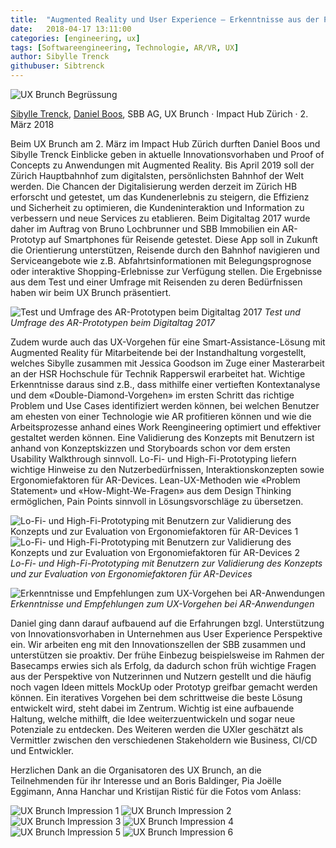 ```yaml
---
title:  "Augmented Reality und User Experience – Erkenntnisse aus der Praxis"
date:   2018-04-17 13:11:00
categories: [engineering, ux]
tags: [Softwareengineering, Technologie, AR/VR, UX]
author: Sibylle Trenck
githubuser: Sibtrenck
---
```

![UX Brunch Begrüssung](/images/2018-04-18_1.jpg "UX Brunch Begrüssung")

[Sibylle Trenck][SibylleTrenck], [Daniel Boos][DanielBoos], SBB AG, UX Brunch · Impact Hub Zürich · 2. März 2018

Beim UX Brunch am 2. März im Impact Hub Zürich durften Daniel Boos und Sibylle Trenck Einblicke geben in aktuelle Innovationsvorhaben und Proof of Concepts zu Anwendungen mit Augmented Reality. Bis April 2019 soll der Zürich Hauptbahnhof zum digitalsten, persönlichsten Bahnhof der Welt werden. Die Chancen der Digitalisierung werden derzeit im Zürich HB erforscht und getestet, um das Kundenerlebnis zu steigern, die Effizienz und Sicherheit zu optimieren, die Kundeninteraktion und Information zu verbessern und neue Services zu etablieren. Beim Digitaltag 2017 wurde daher im Auftrag von Bruno Lochbrunner und SBB Immobilien ein AR-Prototyp auf Smartphones für Reisende getestet. Diese App soll in Zukunft die Orientierung unterstützen, Reisende durch den Bahnhof navigieren und Serviceangebote wie z.B. Abfahrtsinformationen mit Belegungsprognose oder interaktive Shopping-Erlebnisse zur Verfügung stellen. Die Ergebnisse aus dem Test und einer Umfrage mit Reisenden zu deren Bedürfnissen haben wir beim UX Brunch präsentiert.

![Test und Umfrage des AR-Prototypen beim Digitaltag 2017](/images/2018-04-18_2.jpg "Test und Umfrage des AR-Prototypen beim Digitaltag 2017")
*Test und Umfrage des AR-Prototypen beim Digitaltag 2017*

Zudem wurde auch das UX-Vorgehen für eine Smart-Assistance-Lösung mit Augmented Reality für Mitarbeitende bei der Instandhaltung vorgestellt, welches Sibylle zusammen mit Jessica Goodson im Zuge einer Masterarbeit an der HSR Hochschule für Technik Rapperswil erarbeitet hat. Wichtige Erkenntnisse daraus sind z.B., dass mithilfe einer vertieften Kontextanalyse und dem «Double-Diamond-Vorgehen» im ersten Schritt das richtige Problem und Use Cases identifiziert werden können, bei welchen Benutzer am ehesten von einer Technologie wie AR profitieren können und wie die Arbeitsprozesse anhand eines Work Reengineering optimiert und effektiver gestaltet werden können. Eine Validierung des Konzepts mit Benutzern ist anhand von Konzeptskizzen und Storyboards schon vor dem ersten Usability Walkthrough sinnvoll. Lo-Fi- und High-Fi-Prototyping liefern wichtige Hinweise zu den Nutzerbedürfnissen, Interaktionskonzepten sowie Ergonomiefaktoren für AR-Devices. Lean-UX-Methoden wie «Problem Statement» und «How-Might-We-Fragen» aus dem Design Thinking ermöglichen, Pain Points sinnvoll in Lösungsvorschläge zu übersetzen.

![Lo-Fi- und High-Fi-Prototyping mit Benutzern zur Validierung des Konzepts und zur Evaluation von Ergonomiefaktoren für AR-Devices 1](/images/2018-04-18_3.jpg "Lo-Fi- und High-Fi-Prototyping mit Benutzern zur Validierung des Konzepts und zur Evaluation von Ergonomiefaktoren für AR-Devices 1")
![Lo-Fi- und High-Fi-Prototyping mit Benutzern zur Validierung des Konzepts und zur Evaluation von Ergonomiefaktoren für AR-Devices 2](/images/2018-04-18_4.jpg "Lo-Fi- und High-Fi-Prototyping mit Benutzern zur Validierung des Konzepts und zur Evaluation von Ergonomiefaktoren für AR-Devices 2")
*Lo-Fi- und High-Fi-Prototyping mit Benutzern zur Validierung des Konzepts und zur Evaluation von Ergonomiefaktoren für AR-Devices*

![Erkenntnisse und Empfehlungen zum UX-Vorgehen bei AR-Anwendungen](/images/2018-04-18_5.jpg "Erkenntnisse und Empfehlungen zum UX-Vorgehen bei AR-Anwendungen")
*Erkenntnisse und Empfehlungen zum UX-Vorgehen bei AR-Anwendungen*

Daniel ging dann darauf aufbauend auf die Erfahrungen bzgl. Unterstützung von Innovationsvorhaben in Unternehmen aus User Experience Perspektive ein. Wir arbeiten eng mit den Innovationszellen der SBB zusammen und unterstützen sie proaktiv. Der frühe Einbezug beispielsweise im Rahmen der Basecamps erwies sich als Erfolg, da dadurch schon früh wichtige Fragen aus der Perspektive von Nutzerinnen und Nutzern gestellt und die häufig noch vagen Ideen mittels MockUp oder Prototyp greifbar gemacht werden können. Ein iteratives Vorgehen bei dem schrittweise die beste Lösung entwickelt wird, steht dabei im Zentrum. Wichtig ist eine aufbauende Haltung, welche mithilft, die Idee weiterzuentwickeln und sogar neue Potenziale zu entdecken. Des Weiteren werden die UXler geschätzt als Vermittler zwischen den verschiedenen Stakeholdern wie Business, CI/CD und Entwickler.

Herzlichen Dank an die Organisatoren des UX Brunch, an die Teilnehmenden für ihr Interesse und an Boris Baldinger, Pia Joëlle Eggimann, Anna Hanchar und Kristijan Ristić für die Fotos vom Anlass:

![UX Brunch Impression 1](/images/2018-04-18_6.jpg "UX Brunch Impression 1")
![UX Brunch Impression 2](/images/2018-04-18_7.jpg "UX Brunch Impression 2")
![UX Brunch Impression 3](/images/2018-04-18_8.jpg "UX Brunch Impression 3")
![UX Brunch Impression 4](/images/2018-04-18_9.jpg "UX Brunch Impression 4")
![UX Brunch Impression 5](/images/2018-04-18_10.jpg "UX Brunch Impression 5")
![UX Brunch Impression 6](/images/2018-04-18_11.jpg "UX Brunch Impression 6")

[SibylleTrenck]:			https://twitter.com/sibtrenck
[DanielBoos]:				https://twitter.com/boosda
